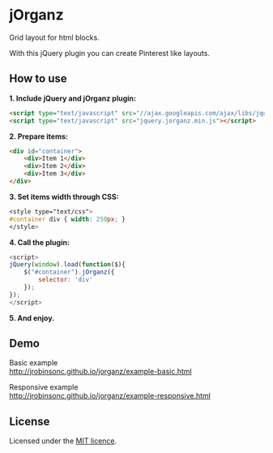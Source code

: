 # jOrganz

Grid layout for html blocks.

With this jQuery plugin you can create Pinterest like layouts.

## How to use

**1. Include jQuery and jOrganz plugin:**

```html
<script type="text/javascript" src="//ajax.googleapis.com/ajax/libs/jquery/1.10.1/jquery.min.js"></script>  
<script type="text/javascript" src="jquery.jorganz.min.js"></script>
```

**2. Prepare items:**

```html
<div id="container">
    <div>Item 1</div>
    <div>Item 2</div>
    <div>Item 3</div>
</div>
```

**3. Set items width through CSS:**

```css
<style type="text/css">
#container div { width: 250px; }
</style>
```

**4. Call the plugin:**

```javascript
<script>
jQuery(window).load(function($){
    $("#container").jOrganz({
        selector: 'div'
    });
});
</script>
```

**5. And enjoy.**

## Demo

Basic example  
http://jrobinsonc.github.io/jorganz/example-basic.html

Responsive example  
http://jrobinsonc.github.io/jorganz/example-responsive.html

## License

Licensed under the [MIT licence][1].

[1]: http://raw.github.com/jrobinsonc/jorganz/master/LICENSE
